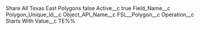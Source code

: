 <?xml version="1.0" encoding="UTF-8"?>
<CustomMetadata xmlns="http://soap.sforce.com/2006/04/metadata" xmlns:xsi="http://www.w3.org/2001/XMLSchema-instance" xmlns:xsd="http://www.w3.org/2001/XMLSchema">
    <label>Share All Texas East Polygons</label>
    <protected>false</protected>
    <values>
        <field>Active__c</field>
        <value xsi:type="xsd:boolean">true</value>
    </values>
    <values>
        <field>Field_Name__c</field>
        <value xsi:type="xsd:string">Polygon_Unique_Id__c</value>
    </values>
    <values>
        <field>Object_API_Name__c</field>
        <value xsi:type="xsd:string">FSL__Polygon__c</value>
    </values>
    <values>
        <field>Operation__c</field>
        <value xsi:type="xsd:string">Starts With</value>
    </values>
    <values>
        <field>Value__c</field>
        <value xsi:type="xsd:string">TE%%</value>
    </values>
</CustomMetadata>
